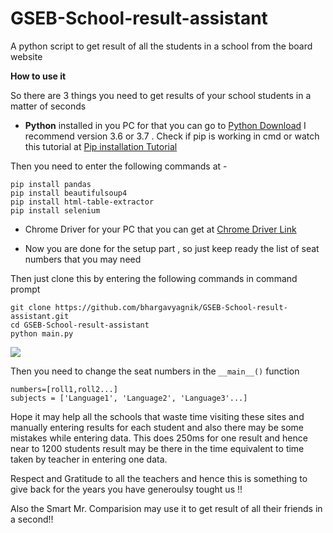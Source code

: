 # GSEB-School-result-assistant
A python script to get result of all the students in a school from the board website 

**How to use it**

So there are 3 things you need to get results of your school students in a matter of seconds
- **Python** installed in you PC for that you can go to [Python Download](https://www.python.org/downloads/) I recommend version 3.6 or 3.7 . Check if pip is working in cmd or watch this tutorial at [Pip installation Tutorial](https://www.youtube.com/watch?v=AVCcFyYynQY)

Then you need to enter the following commands at -
``` 
pip install pandas
pip install beautifulsoup4
pip install html-table-extractor
pip install selenium

```

- Chrome Driver for your PC that you can get at [Chrome Driver Link](https://chromedriver.chromium.org/downloads)

- Now you are done for the setup part , so just keep ready the list of seat numbers that you may need

Then just clone this by entering the following commands in command prompt
```
git clone https://github.com/bhargavyagnik/GSEB-School-result-assistant.git
cd GSEB-School-result-assistant
python main.py
```

[![](http://img.youtube.com/vi/I5SSQqDlX4M/0.jpg)](http://www.youtube.com/watch?v=I5SSQqDlX4M "Example of the Tool")

Then you need to change the seat numbers in the ```__main__()``` function
```
numbers=[roll1,roll2...] 
subjects = ['Language1', 'Language2', 'Language3'...]
```

Hope it may help all the schools that waste time visiting these sites and manually entering results for each student and also there may be some mistakes while entering data. This does 250ms for one result and hence near to 1200 students result may be there in the time equivalent to time taken by teacher in entering one data.

Respect and Gratitude to all the teachers and hence this is something to give back for the years you have generoulsy tought us !!

Also the Smart Mr. Comparision may use it to get result of all their friends in a second!!

